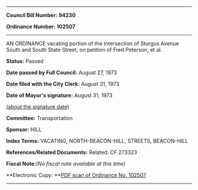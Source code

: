 

********

**Council Bill Number: 94230**
   
**Ordinance Number: 102507**
********

 AN ORDINANCE vacating portion of the Intersection of Sturgus Avenue South and South State Street, on petition of Fred Peterson, et al.

**Status:** Passed
   
**Date passed by Full Council:** August 27, 1973
   
**Date filed with the City Clerk:** August 31, 1973
   
**Date of Mayor's signature:** August 31, 1973
   
[(about the signature date)](/~public/approvaldate.htm)
   
   
   
**Committee:** Transportation
   
**Sponsor:** HILL
   
   
**Index Terms:** VACATING, NORTH-BEACON-HILL, STREETS, BEACON-HILL

**References/Related Documents:** Related: CF 273323

**Fiscal Note:**_(No fiscal note available at this time)_

**Electronic Copy: **[PDF scan of Ordinance No. 102507](/~archives/Ordinances/Ord_102507.pdf)

********

